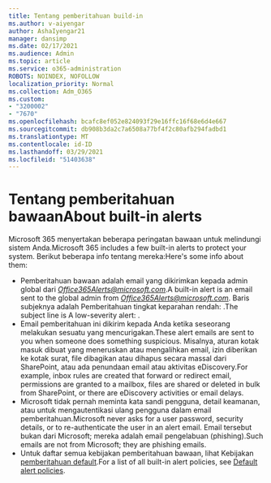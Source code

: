 ```yaml
---
title: Tentang pemberitahuan build-in
ms.author: v-aiyengar
author: AshaIyengar21
manager: dansimp
ms.date: 02/17/2021
ms.audience: Admin
ms.topic: article
ms.service: o365-administration
ROBOTS: NOINDEX, NOFOLLOW
localization_priority: Normal
ms.collection: Adm_O365
ms.custom:
- "3200002"
- "7670"
ms.openlocfilehash: bcafc8ef052e824093f29e16ffc16f68e6d4e667
ms.sourcegitcommit: db908b3da2c7a6508a77bf4f2c80afb294fadbd1
ms.translationtype: MT
ms.contentlocale: id-ID
ms.lasthandoff: 03/29/2021
ms.locfileid: "51403638"
---
```

# <a name="about-built-in-alerts"></a><span data-ttu-id="49fdf-102">Tentang pemberitahuan bawaan</span><span class="sxs-lookup"><span data-stu-id="49fdf-102">About built-in alerts</span></span>

<span data-ttu-id="49fdf-103">Microsoft 365 menyertakan beberapa peringatan bawaan untuk melindungi sistem Anda.</span><span class="sxs-lookup"><span data-stu-id="49fdf-103">Microsoft 365 includes a few built-in alerts to protect your system.</span></span> <span data-ttu-id="49fdf-104">Berikut beberapa info tentang mereka:</span><span class="sxs-lookup"><span data-stu-id="49fdf-104">Here's some info about them:</span></span>

- <span data-ttu-id="49fdf-105">Pemberitahuan bawaan adalah email yang dikirimkan kepada admin global dari *Office365Alerts@microsoft.com*.</span><span class="sxs-lookup"><span data-stu-id="49fdf-105">A built-in alert is an email sent to the global admin from *Office365Alerts@microsoft.com*.</span></span> <span data-ttu-id="49fdf-106">Baris subjeknya adalah Pemberitahuan tingkat keparahan rendah: <name of alert policy> .</span><span class="sxs-lookup"><span data-stu-id="49fdf-106">The subject line is A low-severity alert: <name of alert policy>.</span></span>
- <span data-ttu-id="49fdf-107">Email pemberitahuan ini dikirim kepada Anda ketika seseorang melakukan sesuatu yang mencurigakan.</span><span class="sxs-lookup"><span data-stu-id="49fdf-107">These alert emails are sent to you when someone does something suspicious.</span></span> <span data-ttu-id="49fdf-108">Misalnya, aturan kotak masuk dibuat yang meneruskan atau mengalihkan email, izin diberikan ke kotak surat, file dibagikan atau dihapus secara massal dari SharePoint, atau ada penundaan email atau aktivitas eDiscovery.</span><span class="sxs-lookup"><span data-stu-id="49fdf-108">For example, inbox rules are created that forward or redirect email, permissions are granted to a mailbox, files are shared or deleted in bulk from SharePoint, or there are eDiscovery activities or email delays.</span></span>
- <span data-ttu-id="49fdf-109">Microsoft tidak pernah meminta kata sandi pengguna, detail keamanan, atau untuk mengautentikasi ulang pengguna dalam email pemberitahuan.</span><span class="sxs-lookup"><span data-stu-id="49fdf-109">Microsoft never asks for a user password, security details, or to re-authenticate the user in an alert email.</span></span> <span data-ttu-id="49fdf-110">Email tersebut bukan dari Microsoft; mereka adalah email pengelabuan (phishing).</span><span class="sxs-lookup"><span data-stu-id="49fdf-110">Such emails are not from Microsoft; they are phishing emails.</span></span>
- <span data-ttu-id="49fdf-111">Untuk daftar semua kebijakan pemberitahuan bawaan, lihat Kebijakan [pemberitahuan default](https://go.microsoft.com/fwlink/?linkid=2103170).</span><span class="sxs-lookup"><span data-stu-id="49fdf-111">For a list of all built-in alert policies, see [Default alert policies](https://go.microsoft.com/fwlink/?linkid=2103170).</span></span>